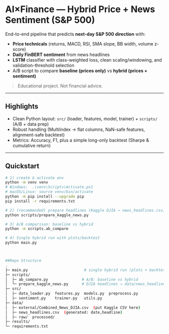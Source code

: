 # AI×Finance — Hybrid Price + News Sentiment (S&P 500)

End-to-end pipeline that predicts **next-day S&P 500 direction** with:
- **Price technicals** (returns, MACD, RSI, SMA slope, BB width, volume z-score)
- **Daily FinBERT sentiment** from news headlines
- **LSTM** classifier with class-weighted loss, clean scaling/windowing, and validation-threshold selection  
- A/B script to compare **baseline (prices only)** vs **hybrid (prices + sentiment)**

> Educational project. Not financial advice.

---

## Highlights
- Clean Python layout: `src/` (loader, features, model, trainer) + `scripts/` (A/B + data prep)
- Robust handling (MultiIndex → flat columns, NaN-safe features, alignment-safe backtest)
- Metrics: Accuracy, F1, plus a simple long-only backtest (Sharpe & cumulative return)

---

## Quickstart

```bash
# 1) create & activate env
python -m venv venv
# Windows:  .\venv\Scripts\Activate.ps1
# macOS/Linux: source venv/bin/activate
python -m pip install --upgrade pip
pip install -r requirements.txt

# 2) (recommended) prepare headlines (Kaggle DJIA → news_headlines.csv)
python scripts/prepare_kaggle_news.py

# 3) A/B comparison: baseline vs hybrid
python -m scripts.ab_compare

# 4) Single hybrid run with plots/backtest
python main.py



##Repo Structure
.
├─ main.py                         # single hybrid run (plots + backtest)
├─ scripts/
│  ├─ ab_compare.py               # A/B: baseline vs hybrid
│  └─ prepare_kaggle_news.py      # DJIA headlines → data/news_headlines.csv
├─ src/
│  ├─ data_loader.py  features.py  models.py  preprocess.py
│  ├─ sentiment.py    trainer.py   utils.py
├─ data/
│  ├─ external/Combined_News_DJIA.csv  (put Kaggle CSV here)
│  ├─ news_headlines.csv  (generated: date,headline)
│  ├─ raw/  processed/
├─ results/
└─ requirements.txt
